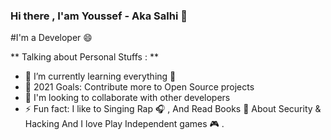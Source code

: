 ### Hi there , I'am Youssef - Aka Salhi 👋

#I'm a Developer 😄

** Talking about Personal Stuffs : **

- 🌱 I’m currently learning everything 🤣
- 🥅 2021 Goals: Contribute more to Open Source projects 
- 👯 I'm looking to collaborate with other developers
- ⚡ Fun fact: I like to Singing Rap 🎧 , And Read Books 📕 About Security & Hacking And I love Play Independent games 🎮 .
